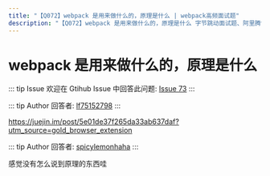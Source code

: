 ```yaml
---
title: "【Q072】webpack 是用来做什么的，原理是什么 | webpack高频面试题"
description: "【Q072】webpack 是用来做什么的，原理是什么 字节跳动面试题、阿里腾讯面试题、美团小米面试题。"
---
```


# webpack 是用来做什么的，原理是什么

::: tip Issue
欢迎在 Gtihub Issue 中回答此问题: [Issue 73](https://github.com/shfshanyue/Daily-Question/issues/73)
:::

::: tip Author
回答者: [lf75152798](https://github.com/lf75152798)
:::

https://juejin.im/post/5e01de37f265da33ab637daf?utm_source=gold_browser_extension

::: tip Author
回答者: [spicylemonhaha](https://github.com/spicylemonhaha)
:::

感觉没有怎么说到原理的东西哇
